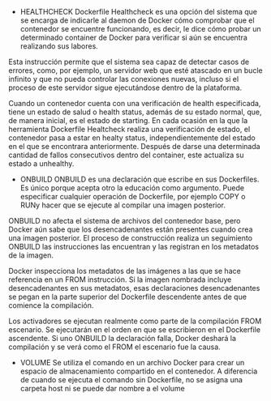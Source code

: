 * HEALTHCHECK
  Dockerfile Healthcheck es una opción del sistema que se encarga de indicarle al daemon de Docker cómo comprobar que el contenedor se encuentre funcionando, es decir, le dice cómo probar un determinado container de Docker para verificar si aún se encuentra realizando sus labores.

Esta instrucción permite que el sistema sea capaz de detectar casos de errores, como, por ejemplo, un servidor web que esté atascado en un bucle infinito y que no pueda controlar las conexiones nuevas, incluso si el proceso de este servidor sigue ejecutándose dentro de la plataforma.

Cuando un contenedor cuenta con una verificación de health especificada, tiene un estado de salud o health status, además de su estado normal, que, de manera inicial, es el estado de starting. En cada ocasión en la que la herramienta Dockerfile Healtcheck realiza una verificación de estado, el contenedor pasa a estar en healty status, independientemente del estado en el que se encontrara anteriormente. Después de darse una determinada cantidad de fallos consecutivos dentro del container, este actualiza su estado a unhealthy.

* ONBUILD
ONBUILD es una declaración que escribe en sus Dockerfiles. Es único porque acepta otro la educación como argumento. Puede especificar cualquier operación de Dockerfile, por ejemplo COPY o RUNy hacer que se ejecute al compilar una imagen posterior.

ONBUILD no afecta el sistema de archivos del contenedor base, pero Docker aún sabe que los desencadenantes están presentes cuando crea una imagen posterior. El proceso de construcción realiza un seguimiento ONBUILD las instrucciones las encuentran y las registran en los metadatos de la imagen.

Docker inspecciona los metadatos de las imágenes a las que se hace referencia en un FROM instrucción. Si la imagen nombrada incluye desencadenantes en sus metadatos, esas declaraciones desencadenantes se pegan en la parte superior del Dockerfile descendente antes de que comience la compilación.

Los activadores se ejecutan realmente como parte de la compilación FROM escenario. Se ejecutarán en el orden en que se escribieron en el Dockerfile ascendente. Si uno ONBUILD la declaración falla, Docker deshará la compilación y se verá como el FROM el escenario fue la causa.


* VOLUME
  Se utiliza el comando en un archivo Docker para crear un espacio de almacenamiento compartido en el contenedor.
  A diferencia de cuando se ejecuta el comando sin Dockerfile, no se asigna una carpeta host ni se puede dar nombre a el volume
